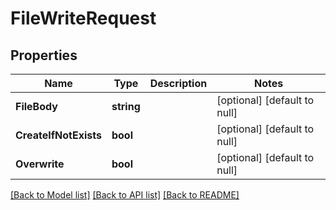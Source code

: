 # FileWriteRequest

## Properties
Name | Type | Description | Notes
------------ | ------------- | ------------- | -------------
**FileBody** | **string** |  | [optional] [default to null]
**CreateIfNotExists** | **bool** |  | [optional] [default to null]
**Overwrite** | **bool** |  | [optional] [default to null]

[[Back to Model list]](../README.md#documentation-for-models) [[Back to API list]](../README.md#documentation-for-api-endpoints) [[Back to README]](../README.md)

